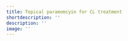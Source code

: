 ```yaml
---
title: Topical paramomcyin for CL treatment
shortdescription: ''
description: ''
image: ''
---
```


